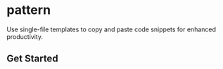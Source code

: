 # pattern
Use single-file templates to copy and paste code snippets for enhanced productivity.

## Get Started
